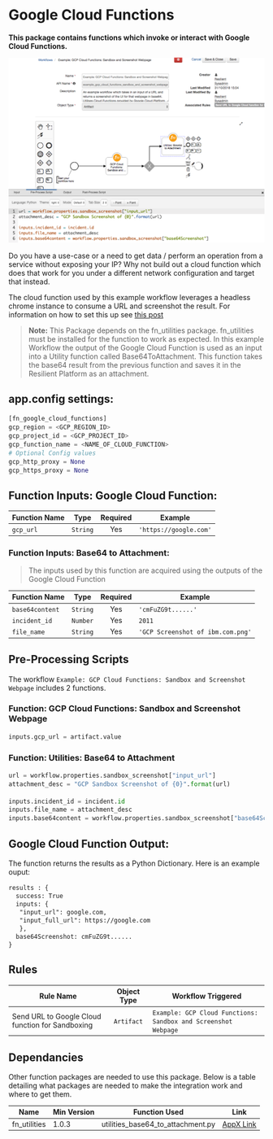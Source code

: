 # Google Cloud Functions
**This package contains functions which invoke or interact with Google Cloud Functions.**

 ![screenshot](./screenshots/1.png)

Do you have a use-case or a need to get data / perform an operation from a service without exposing your IP?
Why not build out a cloud function which does that work for you under a different network configuration and target that instead.

The cloud function used by this example workflow leverages a headless chrome instance to consume a URL and screenshot the result. For information on how to set this up see [this post](https://cloud.google.com/blog/products/gcp/introducing-headless-chrome-support-in-cloud-functions-and-app-engine)

>**Note:** This Package depends on the fn_utilities package. fn_utilities must be installed for the function to work as expected.
In this example Workflow the output of the Google Cloud Function is used as an input into a Utility function called Base64ToAttachment.
This function takes the base64 result from the previous function and saves it in the Resilient Platform as an attachment.
## app.config settings:
```python
[fn_google_cloud_functions]
gcp_region = <GCP_REGION_ID>
gcp_project_id = <GCP_PROJECT_ID>
gcp_function_name = <NAME_OF_CLOUD_FUNCTION>
# Optional Config values
gcp_http_proxy = None
gcp_https_proxy = None

```

## Function Inputs: Google Cloud Function:

| Function Name | Type | Required | Example |
| ------------- | :--: | :-------:| ------- |
| `gcp_url` | `String` | Yes | `'https://google.com'` |


### Function Inputs: Base64 to Attachment:
>The inputs used by this function are acquired using the outputs of the Google Cloud Function


| Function Name | Type | Required | Example |
| ------------- | :--: | :-------:| ------- |
| `base64content` | `String` | Yes | `'cmFuZG9t......'` |
| `incident_id` | `Number` | Yes | `2011` |
| `file_name` | `String` | Yes | `'GCP Screenshot of ibm.com.png'` |


## Pre-Processing Scripts
The workflow `Example: GCP Cloud Functions: Sandbox and Screenshot Webpage` includes 2 functions.

### Function: GCP Cloud Functions: Sandbox and Screenshot Webpage
```python
inputs.gcp_url = artifact.value
```

### Function: Utilities: Base64 to Attachment
```python
url = workflow.properties.sandbox_screenshot["input_url"]
attachment_desc = "GCP Sandbox Screenshot of {0}".format(url)

inputs.incident_id = incident.id
inputs.file_name = attachment_desc
inputs.base64content = workflow.properties.sandbox_screenshot["base64Screenshot"]
```


## Google Cloud Function Output:
The function returns the results as a Python Dictionary. Here is an example ouput:
```
results : {
  success: True
  inputs: {
   "input_url": google.com,
   "input_full_url": https://google.com
   },
  base64Screenshot: cmFuZG9t......
}
```

## Rules
| Rule Name | Object Type | Workflow Triggered |
| --------- | :---------: | ------------------ |
| Send URL to Google Cloud function for Sandboxing | `Artifact` | `Example: GCP Cloud Functions: Sandbox and Screenshot Webpage` |

## Dependancies

Other function packages are needed to use this package. Below is a table detailing what packages are needed to make the integration work and where to get them.

| Name  | Min Version  | Function Used  | Link  |
|---|---|---|---|
| fn_utilities  | 1.0.3  | utilities_base64_to_attachment.py  | [AppX Link](https://exchange.xforce.ibmcloud.com/hub/extension/2b6699ac8a3976b67dfbddee26dbe3a5)  |
